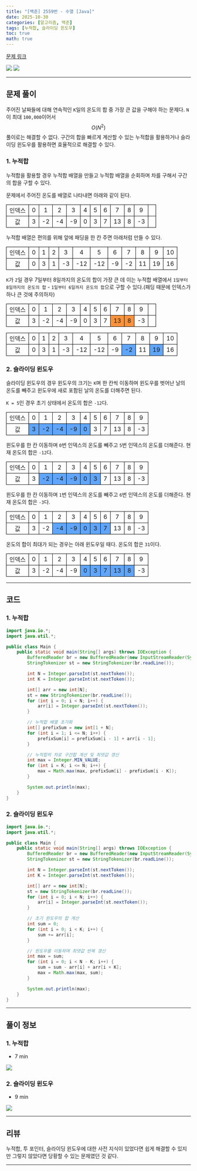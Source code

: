 ```yaml
---
title: "[백준] 2559번 - 수열 [Java]"
date: 2025-10-30
categories: [알고리즘, 백준]
tags: [누적합, 슬라이딩 윈도우]
toc: true
math: true
---
```


[문제 링크](https://www.acmicpc.net/problem/2559)

![](/assets/posts/2025-10-30/백준%202559%20수열/photo1.png)
![](/assets/posts/2025-10-30/백준%202559%20수열/photo2.png)

---

## 문제 풀이

주어진 날짜들에 대해 연속적인 `K`일의 온도의 합 중 가장 큰 값을 구해야 하는 문제다. `N`이 최대 `100,000`이어서 $$O(N^2)$$ 풀이로는 해결할 수 없다. 구간의 합을 빠르게 계산할 수 있는 누적합을 활용하거나 슬라이딩 윈도우를 활용하면 효율적으로 해결할 수 있다.

### 1. 누적합

누적합을 활용할 경우 누적합 배열을 만들고 누적합 배열을 순회하며 차를 구해서 구간의 합을 구할 수 있다.

문제에서 주어진 온도를 배열로 나타내면 아래와 같이 된다.

<div>
	<table style="border-collapse:collapse; width:100%; text-align:center; table-layout:fixed;">
		<tr>
			<td style="border:1px solid black;">인덱스</td>
			<td style="border:1px solid black;">0</td>
			<td style="border:1px solid black;">1</td>
			<td style="border:1px solid black;">2</td>
			<td style="border:1px solid black;">3</td>
			<td style="border:1px solid black;">4</td>
			<td style="border:1px solid black;">5</td>
			<td style="border:1px solid black;">6</td>
			<td style="border:1px solid black;">7</td>
			<td style="border:1px solid black;">8</td>
			<td style="border:1px solid black;">9</td>
			<td style="border:1px solid black;">&nbsp;</td>
		</tr>
		<tr>
			<td style="border:1px solid black;">값</td>
			<td style="border:1px solid black;">3</td>
			<td style="border:1px solid black;">-2</td>
			<td style="border:1px solid black;">-4</td>
			<td style="border:1px solid black;">-9</td>
			<td style="border:1px solid black;">0</td>
			<td style="border:1px solid black;">3</td>
			<td style="border:1px solid black;">7</td>
			<td style="border:1px solid black;">13</td>
			<td style="border:1px solid black;">8</td>
			<td style="border:1px solid black;">-3</td>
			<td style="border:1px solid black;">&nbsp;</td>
		</tr>
	</table>
</div>

누적합 배열은 편의를 위해 앞에 패딩을 한 칸 주면 아래처럼 만들 수 있다.

<div>
	<table style="border-collapse:collapse; width:100%; text-align:center; table-layout:fixed;">
		<tr>
			<td style="border:1px solid black;">인덱스</td>
			<td style="border:1px solid black;">0</td>
			<td style="border:1px solid black;">1</td>
			<td style="border:1px solid black;">2</td>
			<td style="border:1px solid black;">3</td>
			<td style="border:1px solid black;">4</td>
			<td style="border:1px solid black;">5</td>
			<td style="border:1px solid black;">6</td>
			<td style="border:1px solid black;">7</td>
			<td style="border:1px solid black;">8</td>
			<td style="border:1px solid black;">9</td>
			<td style="border:1px solid black;">10</td>
		</tr>
		<tr>
			<td style="border:1px solid black;">값</td>
			<td style="border:1px solid black;">0</td>
			<td style="border:1px solid black;">3</td>
			<td style="border:1px solid black;">1</td>
			<td style="border:1px solid black;">-3</td>
			<td style="border:1px solid black;">-12</td>
			<td style="border:1px solid black;">-12</td>
			<td style="border:1px solid black;">-9</td>
			<td style="border:1px solid black;">-2</td>
			<td style="border:1px solid black;">11</td>
			<td style="border:1px solid black;">19</td>
			<td style="border:1px solid black;">16</td>
		</tr>
	</table>
</div>

`K`가 `2`일 경우 7일부터 8일까지의 온도의 합이 가장 큰 데 이는 누적합 배열에서 `1일부터 8일까지의 온도의 합` - `1일부터 6일까지 온도의 합`으로 구할 수 있다.(패딩 때문에 인덱스가 하나 큰 것에 주의하자)

<div>
	<table style="border-collapse:collapse; width:100%; text-align:center; table-layout:fixed;">
		<tr>
			<td style="border:1px solid black;">인덱스</td>
			<td style="border:1px solid black;">0</td>
			<td style="border:1px solid black;">1</td>
			<td style="border:1px solid black;">2</td>
			<td style="border:1px solid black;">3</td>
			<td style="border:1px solid black;">4</td>
			<td style="border:1px solid black;">5</td>
			<td style="border:1px solid black;">6</td>
			<td style="border:1px solid black;">7</td>
			<td style="border:1px solid black;">8</td>
			<td style="border:1px solid black;">9</td>
			<td style="border:1px solid black;">&nbsp;</td>
		</tr>
		<tr>
			<td style="border:1px solid black;">값</td>
			<td style="border:1px solid black;">3</td>
			<td style="border:1px solid black;">-2</td>
			<td style="border:1px solid black;">-4</td>
			<td style="border:1px solid black;">-9</td>
			<td style="border:1px solid black;">0</td>
			<td style="border:1px solid black;">3</td>
			<td style="border:1px solid black;">7</td>
			<td style="border:1px solid black; background-color:#fb923c;">13</td>
			<td style="border:1px solid black; background-color:#fb923c;">8</td>
			<td style="border:1px solid black;">-3</td>
			<td style="border:1px solid black;">&nbsp;</td>
		</tr>
	</table>
</div>

<div>
	<table style="border-collapse:collapse; width:100%; text-align:center; table-layout:fixed;">
		<tr>
			<td style="border:1px solid black;">인덱스</td>
			<td style="border:1px solid black;">0</td>
			<td style="border:1px solid black;">1</td>
			<td style="border:1px solid black;">2</td>
			<td style="border:1px solid black;">3</td>
			<td style="border:1px solid black;">4</td>
			<td style="border:1px solid black;">5</td>
			<td style="border:1px solid black;">6</td>
			<td style="border:1px solid black;">7</td>
			<td style="border:1px solid black;">8</td>
			<td style="border:1px solid black;">9</td>
			<td style="border:1px solid black;">10</td>
		</tr>
		<tr>
			<td style="border:1px solid black;">값</td>
			<td style="border:1px solid black;">0</td>
			<td style="border:1px solid black;">3</td>
			<td style="border:1px solid black;">1</td>
			<td style="border:1px solid black;">-3</td>
			<td style="border:1px solid black;">-12</td>
			<td style="border:1px solid black;">-12</td>
			<td style="border:1px solid black;">-9</td>
			<td style="border:1px solid black; background-color:#60a5fa;">-2</td>
			<td style="border:1px solid black;">11</td>
			<td style="border:1px solid black; background-color:#60a5fa;">19</td>
			<td style="border:1px solid black;">16</td>
		</tr>
	</table>
</div>

### 2. 슬라이딩 윈도우

슬라이딩 윈도우의 경우 윈도우의 크기는 `K`며 한 칸씩 이동하며 윈도우를 벗어난 날의 온도를 빼주고 윈도우에 새로 포함된 날의 온도를 더해주면 된다.

`K = 5`인 경우 초기 상태에서 온도의 합은 `-12`다.

<div>
	<table style="border-collapse:collapse; width:100%; text-align:center; table-layout:fixed;">
		<tr>
			<td style="border:1px solid black;">인덱스</td>
			<td style="border:1px solid black;">0</td>
			<td style="border:1px solid black;">1</td>
			<td style="border:1px solid black;">2</td>
			<td style="border:1px solid black;">3</td>
			<td style="border:1px solid black;">4</td>
			<td style="border:1px solid black;">5</td>
			<td style="border:1px solid black;">6</td>
			<td style="border:1px solid black;">7</td>
			<td style="border:1px solid black;">8</td>
			<td style="border:1px solid black;">9</td>
		</tr>
		<tr>
			<td style="border:1px solid black;">값</td>
			<td style="border:1px solid black; background-color:#60a5fa;">3</td>
			<td style="border:1px solid black; background-color:#60a5fa;">-2</td>
			<td style="border:1px solid black; background-color:#60a5fa;">-4</td>
			<td style="border:1px solid black; background-color:#60a5fa;">-9</td>
			<td style="border:1px solid black; background-color:#60a5fa;">0</td>
			<td style="border:1px solid black;">3</td>
			<td style="border:1px solid black;">7</td>
			<td style="border:1px solid black;">13</td>
			<td style="border:1px solid black;">8</td>
			<td style="border:1px solid black;">-3</td>
		</tr>
	</table>
</div>

윈도우를 한 칸 이동하며 `0`번 인덱스의 온도를 빼주고 `5`번 인덱스의 온도를 더해준다. 현재 온도의 합은 `-12`다.

<div>
	<table style="border-collapse:collapse; width:100%; text-align:center; table-layout:fixed;">
		<tr>
			<td style="border:1px solid black;">인덱스</td>
			<td style="border:1px solid black;">0</td>
			<td style="border:1px solid black;">1</td>
			<td style="border:1px solid black;">2</td>
			<td style="border:1px solid black;">3</td>
			<td style="border:1px solid black;">4</td>
			<td style="border:1px solid black;">5</td>
			<td style="border:1px solid black;">6</td>
			<td style="border:1px solid black;">7</td>
			<td style="border:1px solid black;">8</td>
			<td style="border:1px solid black;">9</td>
		</tr>
		<tr>
			<td style="border:1px solid black;">값</td>
			<td style="border:1px solid black;">3</td>
			<td style="border:1px solid black; background-color:#60a5fa;">-2</td>
			<td style="border:1px solid black; background-color:#60a5fa;">-4</td>
			<td style="border:1px solid black; background-color:#60a5fa;">-9</td>
			<td style="border:1px solid black; background-color:#60a5fa;">0</td>
			<td style="border:1px solid black; background-color:#60a5fa;">3</td>
			<td style="border:1px solid black;">7</td>
			<td style="border:1px solid black;">13</td>
			<td style="border:1px solid black;">8</td>
			<td style="border:1px solid black;">-3</td>
		</tr>
	</table>
</div>

윈도우를 한 칸 이동하며 `1`번 인덱스의 온도를 빼주고 `6`번 인덱스의 온도를 더해준다. 현재 온도의 합은 `-3`다.

<div>
	<table style="border-collapse:collapse; width:100%; text-align:center; table-layout:fixed;">
		<tr>
			<td style="border:1px solid black;">인덱스</td>
			<td style="border:1px solid black;">0</td>
			<td style="border:1px solid black;">1</td>
			<td style="border:1px solid black;">2</td>
			<td style="border:1px solid black;">3</td>
			<td style="border:1px solid black;">4</td>
			<td style="border:1px solid black;">5</td>
			<td style="border:1px solid black;">6</td>
			<td style="border:1px solid black;">7</td>
			<td style="border:1px solid black;">8</td>
			<td style="border:1px solid black;">9</td>
		</tr>
		<tr>
			<td style="border:1px solid black;">값</td>
			<td style="border:1px solid black;">3</td>
			<td style="border:1px solid black;">-2</td>
			<td style="border:1px solid black; background-color:#60a5fa;">-4</td>
			<td style="border:1px solid black; background-color:#60a5fa;">-9</td>
			<td style="border:1px solid black; background-color:#60a5fa;">0</td>
			<td style="border:1px solid black; background-color:#60a5fa;">3</td>
			<td style="border:1px solid black; background-color:#60a5fa;">7</td>
			<td style="border:1px solid black;">13</td>
			<td style="border:1px solid black;">8</td>
			<td style="border:1px solid black;">-3</td>
		</tr>
	</table>
</div>

온도의 합이 최대가 되는 경우는 아래 윈도우일 때다. 온도의 합은 `31`이다.

<div>
	<table style="border-collapse:collapse; width:100%; text-align:center; table-layout:fixed;">
		<tr>
			<td style="border:1px solid black;">인덱스</td>
			<td style="border:1px solid black;">0</td>
			<td style="border:1px solid black;">1</td>
			<td style="border:1px solid black;">2</td>
			<td style="border:1px solid black;">3</td>
			<td style="border:1px solid black;">4</td>
			<td style="border:1px solid black;">5</td>
			<td style="border:1px solid black;">6</td>
			<td style="border:1px solid black;">7</td>
			<td style="border:1px solid black;">8</td>
			<td style="border:1px solid black;">9</td>
		</tr>
		<tr>
			<td style="border:1px solid black;">값</td>
			<td style="border:1px solid black;">3</td>
			<td style="border:1px solid black;">-2</td>
			<td style="border:1px solid black;">-4</td>
			<td style="border:1px solid black;">-9</td>
			<td style="border:1px solid black; background-color:#60a5fa;">0</td>
			<td style="border:1px solid black; background-color:#60a5fa;">3</td>
			<td style="border:1px solid black; background-color:#60a5fa;">7</td>
			<td style="border:1px solid black; background-color:#60a5fa;">13</td>
			<td style="border:1px solid black; background-color:#60a5fa;">8</td>
			<td style="border:1px solid black;">-3</td>
		</tr>
	</table>
</div>

---

## 코드

### 1. 누적합

```java
import java.io.*;
import java.util.*;

public class Main {
    public static void main(String[] args) throws IOException {
        BufferedReader br = new BufferedReader(new InputStreamReader(System.in));
        StringTokenizer st = new StringTokenizer(br.readLine());

        int N = Integer.parseInt(st.nextToken());
        int K = Integer.parseInt(st.nextToken());

        int[] arr = new int[N];
        st = new StringTokenizer(br.readLine());
        for (int i = 0; i < N; i++) {
            arr[i] = Integer.parseInt(st.nextToken());
        }

        // 누적합 배열 초기화
        int[] prefixSum = new int[1 + N];
        for (int i = 1; i <= N; i++) {
            prefixSum[i] = prefixSum[i - 1] + arr[i - 1];
        }

        // 누적합의 차로 구간합 계산 및 최댓값 갱신
        int max = Integer.MIN_VALUE;
        for (int i = K; i <= N; i++) {
            max = Math.max(max, prefixSum[i] - prefixSum[i - K]);
        }

        System.out.println(max);
    }
}
```

### 2. 슬라이딩 윈도우

```java
import java.io.*;
import java.util.*;

public class Main {
    public static void main(String[] args) throws IOException {
        BufferedReader br = new BufferedReader(new InputStreamReader(System.in));
        StringTokenizer st = new StringTokenizer(br.readLine());

        int N = Integer.parseInt(st.nextToken());
        int K = Integer.parseInt(st.nextToken());

        int[] arr = new int[N];
        st = new StringTokenizer(br.readLine());
        for (int i = 0; i < N; i++) {
            arr[i] = Integer.parseInt(st.nextToken());
        }

        // 초기 윈도우의 합 계산
        int sum = 0;
        for (int i = 0; i < K; i++) {
            sum += arr[i];
        }

        // 윈도우를 이동하며 최댓값 반복 갱신
        int max = sum;
        for (int i = 0; i < N - K; i++) {
            sum = sum - arr[i] + arr[i + K];
            max = Math.max(max, sum);
        }

        System.out.println(max);
    }
}
```

---

## 풀이 정보

### 1. 누적합

- 7 min

![](/assets/posts/2025-10-30/백준%202559%20수열/photo3.png)

### 2. 슬라이딩 윈도우

- 9 min

![](/assets/posts/2025-10-30/백준%202559%20수열/photo4.png)

---

## 리뷰

누적합, 투 포인터, 슬라이딩 윈도우에 대한 사전 지식이 있었다면 쉽게 해결할 수 있지만 그렇지 않았다면 당황할 수 있는 문제였던 것 같다.

---
